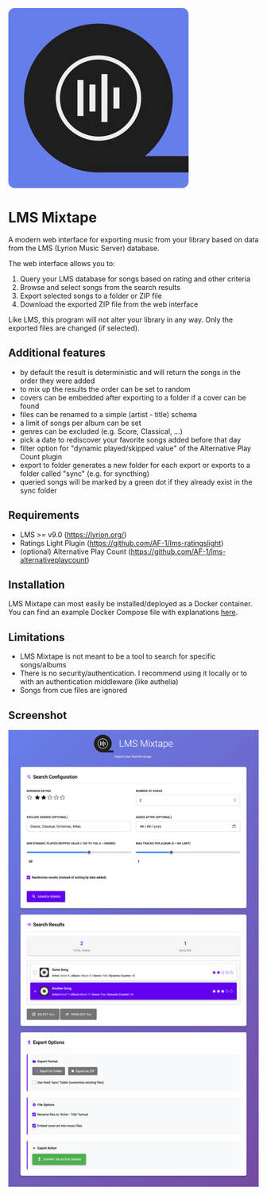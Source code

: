 
![LMS Mixtape Logo](static/favicon.svg)

# LMS Mixtape

A modern web interface for exporting music from your library based on data from the LMS (Lyrion Music Server) database. 

The web interface allows you to:

1. Query your LMS database for songs based on rating and other criteria
2. Browse and select songs from the search results
3. Export selected songs to a folder or ZIP file
4. Download the exported ZIP file from the web interface

Like LMS, this program will not alter your library in any way. Only the exported files are changed (if selected).


## Additional features

- by default the result is deterministic and will return the songs in the order they were added
- to mix up the results the order can be set to random
- covers can be embedded after exporting to a folder if a cover can be found
- files can be renamed to a simple (artist - title) schema
- a limit of songs per album can be set
- genres can be excluded (e.g. Score, Classical, ...)
- pick a date to rediscover your favorite songs added before that day
- filter option for "dynamic played/skipped value" of the Alternative Play Count plugin
- export to folder generates a new folder for each export or exports to a folder called "sync" (e.g. for syncthing)
- queried songs will be marked by a green dot if they already exist in the sync folder


## Requirements

- LMS >= v9.0 (https://lyrion.org/)
- Ratings Light Plugin (https://github.com/AF-1/lms-ratingslight)
- (optional) Alternative Play Count (https://github.com/AF-1/lms-alternativeplaycount)


## Installation

LMS Mixtape can most easily be installed/deployed as a Docker container. You can find an example Docker Compose file with explanations [here](docs/docker-compose.example).


## Limitations
- LMS Mixtape is not meant to be a tool to search for specific songs/albums
- There is no security/authentication. I recommend using it locally or to with an authentication middleware (like authelia)
- Songs from cue files are ignored


## Screenshot
![LMS Mixtape Screenshot](docs/screenshot.png)
